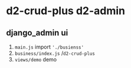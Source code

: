 # d2-crud-plus d2-admin

## django_admin ui
1. `main.js` import `'./busienss'`
2. `business/index.js` /`d2-crud-plus`
3. `views/demo` demo
